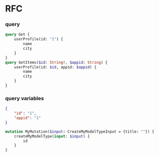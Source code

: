 # RFC

### query

```graphql
query Get {
	userProfile(id: "1") {
		name
		city
	}
}
query GetItems($id: String!, $appid: String) {
	userProfile(id: $id, appid: $appid) {
		name
		city
	}
}
```

### query variables

```json
{
	"id": "1",
	"appid": "1"
}
```

```graphql
mutation MyMutation($input: CreateMyModelTypeInput = {title: ""}) {
	createMyModelType(input: $input) {
		id
	}
}
```
